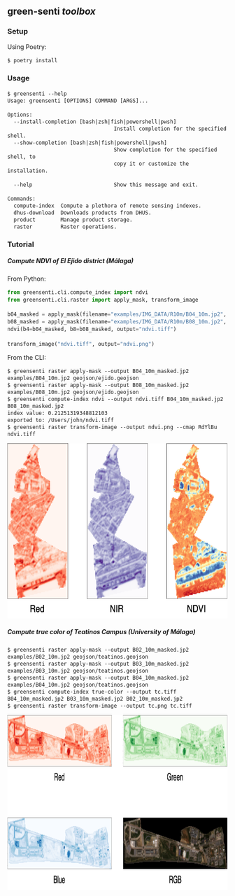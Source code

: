 ## green-senti _toolbox_

### Setup

Using Poetry:

```sh
$ poetry install
```

### Usage

```shell
$ greensenti --help
Usage: greensenti [OPTIONS] COMMAND [ARGS]...

Options:
  --install-completion [bash|zsh|fish|powershell|pwsh]
                                  Install completion for the specified shell.
  --show-completion [bash|zsh|fish|powershell|pwsh]
                                  Show completion for the specified shell, to
                                  copy it or customize the installation.

  --help                          Show this message and exit.

Commands:
  compute-index  Compute a plethora of remote sensing indexes.
  dhus-download  Downloads products from DHUS.
  product        Manage product storage.
  raster         Raster operations.
```

### Tutorial

##### Compute NDVI of El Ejido district (Málaga)

From Python:

```py
from greensenti.cli.compute_index import ndvi
from greensenti.cli.raster import apply_mask, transform_image

b04_masked = apply_mask(filename="examples/IMG_DATA/R10m/B04_10m.jp2", geojson="geojson/ejido.geojson", output="B04_10m_masked.jp2")
b08_masked = apply_mask(filename="examples/IMG_DATA/R10m/B08_10m.jp2", geojson="geojson/ejido.geojson", output="B08_10m_masked.jp2")
ndvi(b4=b04_masked, b8=b08_masked, output="ndvi.tiff")

transform_image("ndvi.tiff", output="ndvi.png")
```

From the CLI:

```shell
$ greensenti raster apply-mask --output B04_10m_masked.jp2 examples/B04_10m.jp2 geojson/ejido.geojson
$ greensenti raster apply-mask --output B08_10m_masked.jp2 examples/B08_10m.jp2 geojson/ejido.geojson
$ greensenti compute-index ndvi --output ndvi.tiff B04_10m_masked.jp2 B08_10m_masked.jp2
index value: 0.21251319348812103
exported to: /Users/john/ndvi.tiff
$ greensenti raster transform-image --output ndvi.png --cmap RdYlBu ndvi.tiff
```

<img src="resources/ndvi.png" height="400" />

##### Compute true color of Teatinos Campus (University of Málaga)

```shell
$ greensenti raster apply-mask --output B02_10m_masked.jp2 examples/B02_10m.jp2 geojson/teatinos.geojson
$ greensenti raster apply-mask --output B03_10m_masked.jp2 examples/B03_10m.jp2 geojson/teatinos.geojson
$ greensenti raster apply-mask --output B04_10m_masked.jp2 examples/B04_10m.jp2 geojson/teatinos.geojson
$ greensenti compute-index true-color --output tc.tiff B04_10m_masked.jp2 B03_10m_masked.jp2 B02_10m_masked.jp2
$ greensenti raster transform-image --output tc.png tc.tiff 
```

<img src="resources/true-color.png" height="400" />
